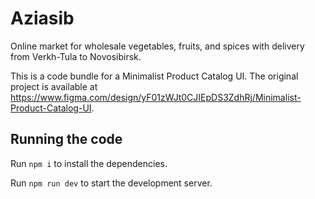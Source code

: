 # Aziasib
Online market for wholesale vegetables, fruits, and spices with delivery from Verkh-Tula to Novosibirsk.

This is a code bundle for a Minimalist Product Catalog UI. The original project is available at https://www.figma.com/design/yF01zWJt0CJIEpDS3ZdhRj/Minimalist-Product-Catalog-UI.

## Running the code

Run `npm i` to install the dependencies.

Run `npm run dev` to start the development server.